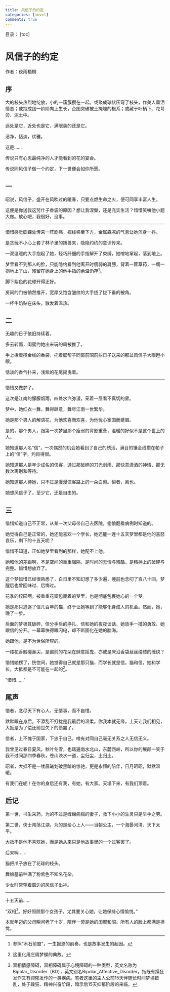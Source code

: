 ```yaml
---
title: 风信子的约定
categories: [novel]
comments: true
---
```

目录：
[toc]

# 风信子的约定

作者：夜雨梧桐

## 序

大的枝头热烈地绽放，小的一簇簇攒在一起。或聚成球状压弯了枝头，作美人垂泪情态；或抱成团一阶阶向上生长，企图突破被土掩埋的根系；或藏于叶柄下、花萼旁、泥土中。

远处是它，近处也是它，满眼装的还是它。

洁净，恬淡，优雅。

这是……

传说只有心思最纯净的人才能看到的花的宴会。

传说同风信子做一个约定，下一世便会如你所愿。

## 一

昭说，风信子，盛开在风吹过的暖春，只要点燃生命之火，便可同享丰富人生。

这便是你送我这劳什子香袋的原因？想让我涅槃，还是充实生活？惜惜笑嗔他小题大做。放心吧，我很好，没事。

-------------------------------------

惜惜感觉脚踝处传来一阵剧痛，视线移至下方，金属森凉的气息让她浑身一抖。

是贪玩不小心上套了林子里的捕兽夹，隐隐约约的意识传来。

一双温暖的大手抱起了她，轻巧纤细的手指解开了束缚，她噌地窜起，落到地上。

梦里看不到那人的脸，只能隐约看到他离开时瘦弱的肩膀，背着一筐草药，一瘸一拐地上了山，残留在她身上的他手指的余温仍存[^1]。

脚下紫色的花球开得正好。

房间的门被悄然推开，宽厚又饱含皱纹的大手拢了拢下垂的被角。

一杯牛奶贴在床头，散发着温热。

## 二

无趣的日子依旧持续着。

多云转雨，闺蜜约她出来玩的局被推了。

手上揪着攒金线的香袋，托着腮帮子同窗前昭前些日子送来的那盆风信子大眼瞪小眼。

恬淡的香气扑来，浅紫的花尾摇曳着。

-------------------------------------

惜惜又做梦了。

这次是江南的朦朦烟雨，四处水汽弥漫，笼着一层看不真切的雾。

梦中，她红衣一舞，舞得肆意，舞尽江南一世繁华。

她是那个男人的解语花，为他欢喜而欢喜，为他忧心家国而蹙眉。

是的，那个男人，跟第一次梦里那个瘦弱的背影重叠，温暖的好似不是这个世上的人。

她知道那人名“信”，一次偶然的机会她看到了自己的绣活，满目的镶金线攒在帕子上的“信”字，灼目得很。

她知道那人是年少成名的侠客，通过那破碎的刀光剑雨、那快意潇洒的神情、那无数次离别和等待。

她知道那人待她，只不过是漫漫侠客路上的一朵白梨。梨者，离也。

她想风信子了，至少它，还是自由的。

## 三

惜惜知道自己不正常，从某一次父母带自己去医院，偷偷翻看病例时知道的。

她觉得自己是正常的，她还能喜欢一个学长，她还能一连十五天梦里都是他的喜怒哀乐，剩下的十五天呢？

惜惜不知道，正如她梦里看到的那样，她配不上他。

她和他的差距啊，不是空间的重重阻隔，是时间的无情与残酷，是精神上的破碎与完整。惜惜想放弃了。

这个梦惜惜已经很熟悉了，白日里不知幻想了多少遍，睡前也念叨了百八十回，梦醒后也曾回味过、后悔过。

花季的校园啊，被重重花瓣包裹着的梦里，也是彻底包裹她心的一个梦。

她是那只追逐了信几百年的猫，终于让她等到了能够化身成人的机会。然而，她，晚了一步。

后面的梦极其破碎，信分手后的挣扎、信和她的夜夜谈话、她放手一搏的勇敢、她跟信的分开。一幕幕快得跟闪电，却不断固化在她的脑海。

她跟他，是不为世俗所容的。

一缕花香触碰鼻尖，是窗前的花朵在肆意摇曳，亦或是床沿香袋丝丝缕缕的缠绕？

惜惜她楞了，恍惚间，她觉得自己就是那只猫，而学长就是信。猫和信，她和学长，大抵都是不可能在一起的[^2]。

“惜惜……”

## 尾声

惜者，念尽天下有心人、无情事，而不自惜。

默默跟在身后，不添乱不打扰是我最后的温柔。你我本就无缘，上天让我们相见，大抵是为了偿还前世欠下的债罢了。

信者，上不愧于国家，下忠于自己，唯有对同自己毫无关系之人无信无义。

我曾见过春日夏风，秋叶冬雪，也踏遍南水北山，东麓西岭，所以你的展颜一笑于我不过同那四季春秋，苍山泱水一道，尘归尘，土归土。

昭者，大抵不是一缕晨曦划破黑暗的惊艳，更是永恒的陪伴，日月昭昭，默默温暖。

有我们在呢！在你的身后还有我，有她，有大家。天塌下来，有我们顶着。

## 后记

第一世，书生采药，为的不过是缠绵病榻的妻子，救下小小的生灵只是举手之劳。

第二世，侠士闯荡江湖，为的是给心上人——当朝公主，一个海晏河清、天下太平。

大抵不是他不喜欢她，而是她从来只是他故事里的一个过客罢了。

后来啊......

猫把爪子放在了花球的枝头。

舞娘墓前种满了粉紫色不知名花朵。

少女时常望着窗边的风信子出神。

-------------------------------------

十五天前……

“双相[^3]。好好照顾那个女孩子，尤其要关心她，让她保持心情愉悦。”

本就年迈的父母瞬间老了十岁，陪伴一旁是她的闺蜜和昭。所有人的脸上都满是担忧。


[^1]: 参照“木石前盟”，一生报恩的前奏，也是故事发生的起因。

[^2]: 这里化用庄周梦蝶的典故。

[^3]: 双相情感障碍，双相障碍属于心境障碍的一种类型，英文名称为Bipolar_Disorder（BD），英文别名Bipolar_Affective_Disorder，指既有躁狂发作又有抑郁发作的一类疾病。笔者这里的主人公前15天伴随长时间梦境错乱，处于躁狂、精神兴奋阶段，暗示后15天抑郁阶段的来临。


